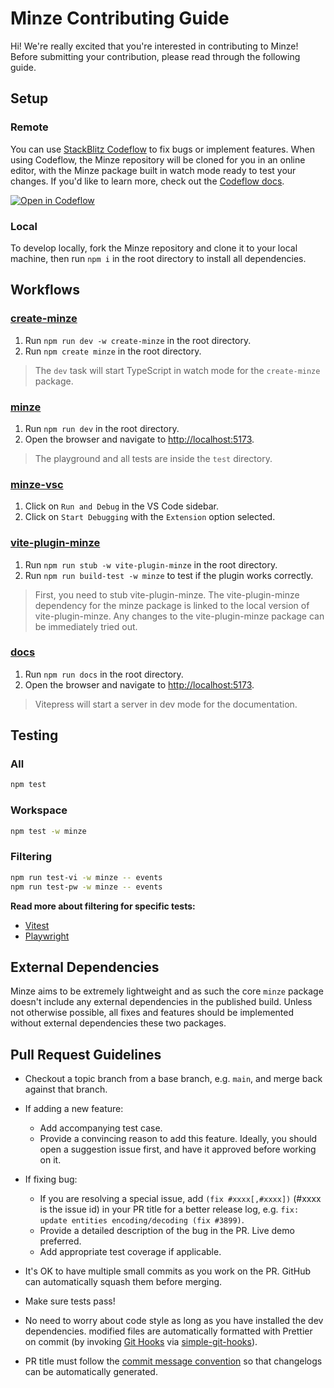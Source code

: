 # Minze Contributing Guide

Hi! We're really excited that you're interested in contributing to Minze! Before submitting your contribution, please read through the following guide.

## Setup

### Remote

You can use [StackBlitz Codeflow](https://stackblitz.com/codeflow) to fix bugs or implement features. When using Codeflow, the Minze repository will be cloned for you in an online editor, with the Minze package built in watch mode ready to test your changes. If you'd like to learn more, check out the [Codeflow docs](https://developer.stackblitz.com/codeflow/what-is-codeflow).

[![Open in Codeflow](https://developer.stackblitz.com/img/open_in_codeflow.svg)](https://pr.new/sergejcodes/minze)

### Local

To develop locally, fork the Minze repository and clone it to your local machine, then run `npm i` in the root directory to install all dependencies.

## Workflows

### [create-minze](../packages/create-minze)

1. Run `npm run dev -w create-minze` in the root directory.
2. Run `npm create minze` in the root directory.

> The `dev` task will start TypeScript in watch mode for the `create-minze` package.

### [minze](../packages/minze)

1. Run `npm run dev` in the root directory.
2. Open the browser and navigate to [http://localhost:5173](http://localhost:5173).

> The playground and all tests are inside the `test` directory.

### [minze-vsc](../packages/minze-vsc)

1. Click on `Run and Debug` in the VS Code sidebar.
2. Click on `Start Debugging` with the `Extension` option selected.

### [vite-plugin-minze](../packages/vite-plugin-minze)

1. Run `npm run stub -w vite-plugin-minze` in the root directory.
2. Run `npm run build-test -w minze` to test if the plugin works correctly.

> First, you need to stub vite-plugin-minze. The vite-plugin-minze dependency for the minze package is linked to the local version of vite-plugin-minze. Any changes to the vite-plugin-minze package can be immediately tried out.

### [docs](../docs)

1. Run `npm run docs` in the root directory.
2. Open the browser and navigate to [http://localhost:5173](http://localhost:5173).

> Vitepress will start a server in dev mode for the documentation.

## Testing

### All

```bash
npm test
```

### Workspace

```bash
npm test -w minze
```

### Filtering

```bash
npm run test-vi -w minze -- events
npm run test-pw -w minze -- events
```

**Read more about filtering for specific tests:**

- [Vitest](https://vitest.dev/guide/filtering)
- [Playwright](https://playwright.dev/docs/running-tests)

## External Dependencies

Minze aims to be extremely lightweight and as such the core `minze` package doesn't include any external dependencies in the published build. Unless not otherwise possible, all fixes and features should be implemented without external dependencies these two packages.

## Pull Request Guidelines

- Checkout a topic branch from a base branch, e.g. `main`, and merge back against that branch.

- If adding a new feature:

  - Add accompanying test case.
  - Provide a convincing reason to add this feature. Ideally, you should open a suggestion issue first, and have it approved before working on it.

- If fixing bug:

  - If you are resolving a special issue, add `(fix #xxxx[,#xxxx])` (#xxxx is the issue id) in your PR title for a better release log, e.g. `fix: update entities encoding/decoding (fix #3899)`.
  - Provide a detailed description of the bug in the PR. Live demo preferred.
  - Add appropriate test coverage if applicable.

- It's OK to have multiple small commits as you work on the PR. GitHub can automatically squash them before merging.

- Make sure tests pass!

- No need to worry about code style as long as you have installed the dev dependencies. modified files are automatically formatted with Prettier on commit (by invoking [Git Hooks](https://git-scm.com/docs/githooks) via [simple-git-hooks](https://github.com/toplenboren/simple-git-hooks)).

- PR title must follow the [commit message convention](./COMMIT_CONVENTION.md) so that changelogs can be automatically generated.

